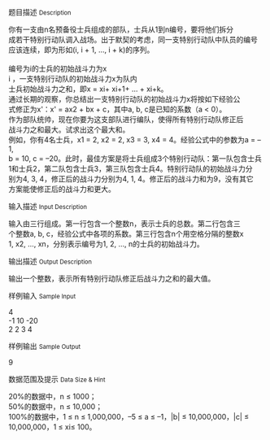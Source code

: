 <div class="panel panel-default">
<div class="area-title">
<span>
题目描述
<small>Description</small>
</span></div>
<div class="panel-body">

<p>你有一支由n名预备役士兵组成的部队，士兵从1到n编号，要将他们拆分<br>成若干特别行动队调入战场。出于默契的考虑，同一支特别行动队中队员的编号<br>应该连续，即为形如(i, i + 1, …, i + k)的序列。<br> <br>编号为i的士兵的初始战斗力为x<br>i ，一支特别行动队的初始战斗力x为队内<br>士兵初始战斗力之和，即x = xi+ xi+1+ … + xi+k。 <br>通过长期的观察，你总结出一支特别行动队的初始战斗力x将按如下经验公<br>式修正为x'：x' = ax2 + bx + c，其中a, b, c是已知的系数（a &lt; 0）。 <br>作为部队统帅，现在你要为这支部队进行编队，使得所有特别行动队修正后<br>战斗力之和最大。试求出这个最大和。 <br>例如，你有4名士兵，x1 = 2, x2 = 2, x3 = 3, x4 = 4。经验公式中的参数为a = –1, <br>b = 10, c = –20。此时，最佳方案是将士兵组成3个特别行动队：第一队包含士兵<br>1和士兵2，第二队包含士兵3，第三队包含士兵4。特别行动队的初始战斗力分<br>别为4, 3, 4，修正后的战斗力分别为4, 1, 4。修正后的战斗力和为9，没有其它<br>方案能使修正后的战斗力和更大。</p>

</div>
</div>

<div class="panel panel-default">
<div class="area-title">
<span>
输入描述
<small>Input Description</small>
</span></div>
<div class="panel-body">
<p>输入由三行组成。第一行包含一个整数n，表示士兵的总数。第二行包含三<br>个整数a, b, c，经验公式中各项的系数。第三行包含n个用空格分隔的整数x<br>1, x2, …, xn，分别表示编号为1, 2, …, n的士兵的初始战斗力。</p>

</div>
</div>
<div  class="panel panel-default">
<div class="area-title">
<span>
输出描述
<small>Output Description</small>
</span></div>
<div class="panel-body">

<p>输出一个整数，表示所有特别行动队修正后战斗力之和的最大值。</p>

</div>
</div>


<div class="panel panel-default">
<div class="area-title">
<span>
样例输入
<small>Sample Input</small>
</span></div>
<div class="panel-body">
<p>4 <br>-1 10 -20 <br>2 2 3 4</p>

</div>
</div>

<div class="panel panel-default">
<div class="area-title">
<span>
样例输出
<small>Sample Output</small>
</span></div>
<div class="panel-body">
<p>9 </p>

</div>
</div>

<div class="panel panel-default">
<div class="area-title">
<span>
数据范围及提示
<small>Data Size & Hint</small>
</span></div>
<div class="panel-body">
<p>20%的数据中，n ≤ 1000； <br>50%的数据中，n ≤ 10,000； <br>100%的数据中，1 ≤ n ≤ 1,000,000，–5 ≤ a ≤ –1，|b| ≤ 10,000,000，|c| ≤ 10,000,000，1 ≤ xi≤ 100。</p>
</div>
</div>